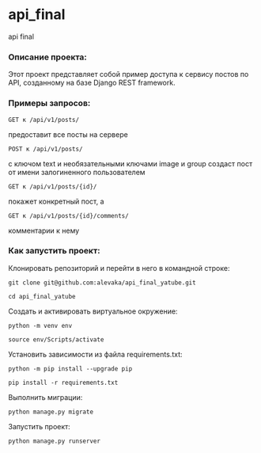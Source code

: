 # api_final
api final
### Описание проекта:
  Этот проект представляет собой пример доступа к сервису постов по API, созданному на базе Django REST framework.

### Примеры запросов:
```
GET к /api/v1/posts/
```
предоставит все посты на сервере
```
POST к /api/v1/posts/
```
с ключом text и необязательными ключами image и group создаст пост от имени залогиненного пользователем
```  
GET к /api/v1/posts/{id}/
```
покажет конкретный пост, а 
```
GET к /api/v1/posts/{id}/comments/
```
комментарии к нему

### Как запустить проект:

Клонировать репозиторий и перейти в него в командной строке:

```
git clone git@github.com:alevaka/api_final_yatube.git
```

```
cd api_final_yatube
```

Cоздать и активировать виртуальное окружение:

```
python -m venv env
```

```
source env/Scripts/activate
```

Установить зависимости из файла requirements.txt:

```
python -m pip install --upgrade pip
```

```
pip install -r requirements.txt
```

Выполнить миграции:

```
python manage.py migrate
```

Запустить проект:

```
python manage.py runserver
```
